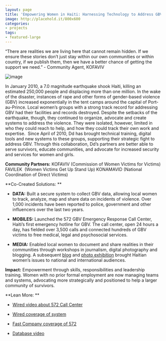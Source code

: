 ```yaml
---
layout: page
title: 'Empowering Women in Haiti: Harnessing Technology to Address GBV'
image: http://placehold.it/800x600
categories:
- projects
tags:
- featured-large
---
```

“There are realities we are living here that cannot remain hidden. If we ensure these stories don’t just stay within our own communities or within country, if we publish them, then we have a better chance of getting the support we need.” - Community Agent, KOFAVIV


![image](http://farm8.staticflickr.com/7027/6812869967_1fcc4e9998.jpg)


In January 2010, a 7.0 magnitude earthquake shook Haiti, killing an estimated 250,000 people and displacing more than one million. In the wake of the disaster, instances of rape and other forms of gender-based violence (GBV) increased exponentially in the tent camps around the capital of Port-au-Prince. Local women’s groups with a strong track record for addressing GBV had their facilities and records destroyed. Despite the setbacks of the earthquake, though, they continued to organize, advocate and create systems to address the violence. They were isolated, however, limited in who they could reach to help, and how they could track their own work and expertise.  Since April of 2010, Dd has brought technical training, digital tools and new systems to these groups, supporting their strategic fight to address GBV. Through this collaboration, Dd’s partners are better able to serve survivors, educate communities, and advocate for increased security and services for women and girls.




**Community Partners:**
KOFAVIV (Commission of Women Victims for Victims)
FAVILEK  (Women Victims Get Up Stand Up)
KONAMAVID (National Coordination of Direct Victims)




**Co-Created Solutions:
**






	
  * **DATA:** Built a secure system to collect GBV data, allowing local women to track, analyze, map and share data on incidents of violence. Over 1,000 incidents have been reported to police, government and other influencers over the last two years.

	
  * **MOBILES:** Launched the 572 GBV Emergency Response Call Center, Haiti’s first emergency hotline for GBV. The call center, open 24 hours a day, has fielded over 3,500 calls and connected hundreds of GBV victims to free medical, legal and psychosocial services.

	
  * **MEDIA:** Enabled local women to document and share realities in their communities through workshops in journalism, digital photography and blogging. A subsequent [blog](http://fanmpale.blogspot.com/) and [photo exhibition](http://digital-democracy.org/haiti/photos/) brought Haitian women’s issues to national and international audiences.




**Impact:**
Empowerment through skills, responsibilities and leadership training. Women with no prior formal employment are now managing teams and systems, advocating more strategically and positioned to help a larger community of survivors.




**Lean More:
**







	
  * [Wired video about 572 Call Center](http://www.wired.com/video/leveraging-tech-to-address-genderbased-violence-in-haiti/1706708425001)

	
  * [Wired coverage of system](http://haitirewired.wired.com/profiles/blogs/using-tech-to-document-haitis)

	
  * [Fast Company coverage of 572](http://www.fastcoexist.com/1680242/when-911-isnt-there-inside-haitis-rape-crisis-hotline)

	
  * [Database video](http://www.youtube.com/watch?v=DoXlJ4sgvyM&list=UUeJqgyf3UpDDXz3X1IQuPCg&index=1&feature=plcp)



